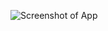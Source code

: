 ![Screenshot of App](https://user-images.githubusercontent.com/20524783/33432207-631a1838-d5d7-11e7-91b5-95d5ab4e6a49.png)
